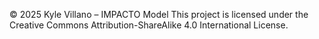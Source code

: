 © 2025 Kyle Villano – IMPACTO Model
This project is licensed under the Creative Commons Attribution-ShareAlike 4.0 International License.
